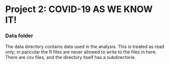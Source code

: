 # Project 2: COVID-19 AS WE KNOW IT!

### Data folder

The data directory contains data used in the analysis. This is treated as read only; in paricular the R files are never allowed to write to the files in here. There are csv files, and the directory itself has a subdirectorie.

